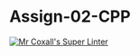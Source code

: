 # Assign-02-CPP
[![Mr Coxall's Super Linter](https://github.com/ICS3U-C-Programming-Amara-T/Assign-02-CPP/workflows/Mr%20Coxall's%20Super%20Linter/badge.svg)](https://github.com/ICS3U-C-Programming-Amara-T/Assign-02-CPP/actions/)
